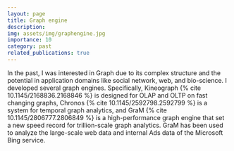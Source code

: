 ```yaml
---
layout: page
title: Graph engine
description: 
img: assets/img/graphengine.jpg
importance: 10
category: past
related_publications: true
---
```


In the past, I was interested in Graph due to its complex structure and the potential in application domains like social network, web, and bio-science. I developed several graph engines. Specifically, Kineograph {% cite 10.1145/2168836.2168846 %} is designed for OLAP and OLTP on fast changing graphs, Chronos {% cite 10.1145/2592798.2592799 %} is a system for temporal graph analytics, and GraM {% cite 10.1145/2806777.2806849 %} is a high-performance graph engine that set a new speed record for trillion-scale graph analytics. GraM has been used to analyze the large-scale web data and internal Ads data of the Microsoft Bing service.
